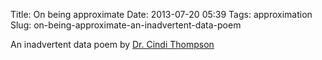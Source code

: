 Title: On being approximate
Date: 2013-07-20 05:39
Tags: approximation
Slug: on-being-approximate-an-inadvertent-data-poem

An inadvertent data poem by [Dr. Cindi Thompson][]

  [Dr. Cindi Thompson]: http://www.usfca.edu/facultydetails.aspx?id=6442485442
